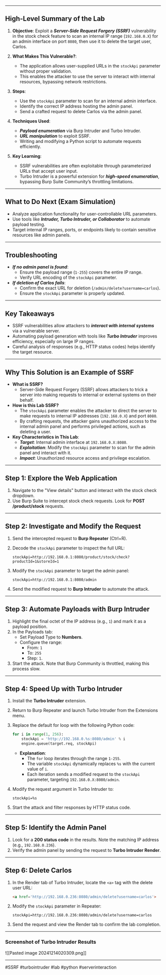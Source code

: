 
---

## **High-Level Summary of the Lab**

1. **Objective**: Exploit a **_Server-Side Request Forgery (SSRF)_** vulnerability in the stock check feature to scan an internal IP range (`192.168.0.X`) for an admin interface on port `8080`, then use it to delete the target user, Carlos.
    
2. **What Makes This Vulnerable?**:
    
    - The application allows user-supplied URLs in the `stockApi` parameter without proper validation.
    - This enables the attacker to use the server to interact with internal resources, bypassing network restrictions.
3. **Steps**:
    
    - Use the `stockApi` parameter to scan for an internal admin interface.
    - Identify the correct IP address hosting the admin panel.
    - Send a crafted request to delete Carlos via the admin panel.
4. **Techniques Used**:
    
    - **_Payload enumeration_** via Burp Intruder and Turbo Intruder.
    - **_URL manipulation_** to exploit SSRF.
    - Writing and modifying a Python script to automate requests efficiently.
5. **Key Learning**:
    
    - SSRF vulnerabilities are often exploitable through parameterized URLs that accept user input.
    - Turbo Intruder is a powerful extension for **_high-speed enumeration_**, bypassing Burp Suite Community’s throttling limitations.

---

## **What to Do Next (Exam Simulation)**

- Analyze application functionality for user-controllable URL parameters.
- Use tools like **_Intruder, Turbo Intruder, or Collaborator_** to automate payload testing.
- Target internal IP ranges, ports, or endpoints likely to contain sensitive resources like admin panels.

---

## **Troubleshooting**

- **_If no admin panel is found_**:
    - Ensure the payload range (`1-255`) covers the entire IP range.
    - Verify URL encoding of the `stockApi` parameter.
- **_If deletion of Carlos fails_**:
    - Confirm the exact URL for deletion (`/admin/delete?username=carlos`).
    - Ensure the `stockApi` parameter is properly updated.

---

## **Key Takeaways**

- SSRF vulnerabilities allow attackers to **_interact with internal systems_** via a vulnerable server.
- Automating payload generation with tools like **_Turbo Intruder_** improves efficiency, especially on large IP ranges.
- Careful analysis of responses (e.g., HTTP status codes) helps identify the target resource.

---

## **Why This Solution is an Example of SSRF**

- **What is SSRF?**
    - Server-Side Request Forgery (SSRF) allows attackers to trick a server into making requests to internal or external systems on their behalf.
- **How is this Lab SSRF?**
    - The `stockApi` parameter enables the attacker to direct the server to make requests to internal IP addresses (`192.168.0.X`) and port `8080`.
    - By crafting requests, the attacker gains unauthorized access to the internal admin panel and performs privileged actions, such as deleting a user.
- **Key Characteristics in This Lab**:
    - **_Target_**: Internal admin interface at `192.168.0.X:8080`.
    - **_Exploitation_**: Modify the `stockApi` parameter to scan for the admin panel and interact with it.
    - **_Impact_**: Unauthorized resource access and privilege escalation.

---

## **Step 1: Explore the Web Application**

1. Navigate to the "View details" button and interact with the stock check dropdown.
2. Use Burp Suite to intercept stock check requests. Look for **POST /product/stock** requests.

---

## **Step 2: Investigate and Modify the Request**

1. Send the intercepted request to **Burp Repeater** (Ctrl+R).
2. Decode the `stockApi` parameter to inspect the full URL:
    
    ```plaintext
    stockApi=http://192.168.0.1:8080/product/stock/check?productId=1&storeId=1
    ```
    
3. Modify the `stockApi` parameter to target the admin panel:
    
    ```plaintext
    stockApi=http://192.168.0.1:8080/admin
    ```
    
4. Send the modified request to **Burp Intruder** to automate the attack.

---

## **Step 3: Automate Payloads with Burp Intruder**

1. Highlight the final octet of the IP address (e.g., `1`) and mark it as a payload position.
2. In the Payloads tab:
    - Set Payload Type to **Numbers**.
    - Configure the range:
        - From: `1`
        - To: `255`
        - Step: `1`.
3. Start the attack. Note that Burp Community is throttled, making this process slow.

---

## **Step 4: Speed Up with Turbo Intruder**

1. Install the **Turbo Intruder** extension.
    
2. Return to Burp Repeater and launch Turbo Intruder from the Extensions menu.
    
3. Replace the default for loop with the following Python code:
    
    ```python
    for i in range(1, 256):
        stockApi = 'http://192.168.0.%s:8080/admin' % i
        engine.queue(target.req, stockApi)
    ```
    
    - **Explanation**:
        - The `for` loop iterates through the range `1-255`.
        - The variable `stockApi` dynamically replaces `%s` with the current value of `i`.
        - Each iteration sends a modified request to the `stockApi` parameter, targeting `192.168.0.X:8080/admin`.
4. Modify the request argument in Turbo Intruder to:
    
    ```plaintext
    stockApi=%s
    ```
    
5. Start the attack and filter responses by HTTP status code.
    

---

## **Step 5: Identify the Admin Panel**

1. Look for a **200 status code** in the results. Note the matching IP address (e.g., `192.168.0.236`).
2. Verify the admin panel by sending the request to **Turbo Intruder Render**.

---

## **Step 6: Delete Carlos**

1. In the Render tab of Turbo Intruder, locate the `<a>` tag with the delete user URL:
    
    ```html
    <a href='http://192.168.0.236:8080/admin/delete?username=carlos'>
    ```
    
2. Modify the `stockApi` parameter in Repeater:
    
    ```plaintext
    stockApi=http://192.168.0.236:8080/admin/delete?username=carlos
    ```
    
3. Send the request and view the Render tab to confirm the lab completion.

---

### **Screenshot of Turbo Intruder Results**

![[Pasted image 20241214020309.png]]

---

#SSRF #turbointruder #lab  #python #serverinteraction